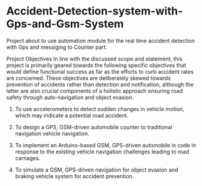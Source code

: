# Accident-Detection-system-with-Gps-and-Gsm-System
Project about to use automation module for the real time accident detection with Gps and messiging to Counter part.


Project Objectives
In line with the discussed scope and statement, this project is primarily geared towards the following specific objectives that would define functional success as far as the efforts to curb accident rates are concerned. These objectives are deliberately skewed towards prevention of accidents rather than detection and notification, although the latter are also crucial components of a holistic approach ensuring road safety through auto-navigation and object evasion.

1.	To use accelerometers to detect sudden changes in vehicle motion, which may indicate a potential road accident.

2.	To design a GPS, GSM-driven automobile counter to traditional navigation vehicle navigation.
3.	To implement an Arduino-based GSM, GPS-driven automobile in code in response to the existing vehicle navigation challenges leading to road carnages.
4.	To simulate a GSM, GPS-driven navigation for object evasion and braking vehicle system for accident prevention.






















